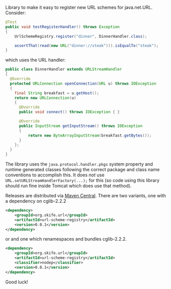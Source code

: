 Library to make it easy to register new URL schemes for java.net.URL.
Consider:

```java
@Test
public void testRegisterHandler() throws Exception
{
    UrlSchemeRegistry.register("dinner", DinnerHandler.class);

    assertThat(read(new URL("dinner://steak"))).isEqualTo("steak");
}
```

which uses the URL handler:

```java
public class DinnerHandler extends URLStreamHandler
{
  @Override
  protected URLConnection openConnection(URL u) throws IOException
  {
    final String breakfast = u.getHost();
    return new URLConnection(u)
    {
      @Override
      public void connect() throws IOException { }

      @Override
      public InputStream getInputStream() throws IOException
      {
          return new ByteArrayInputStream(breakfast.getBytes());
      }
    };
  }
}
```

The library uses the <code>java.protocol.handler.pkgs</code> system
property and runtime generated classes following the correct package
and class name conventions to accomplish this. It does *not* use
<code>URL.setURLStreamHandlerFactory(...);</code> for this (so code
using this library should run fine inside Tomcat which does use that
method).

Releases are distributed via
[Maven Central](http://search.maven.org/). There are two variants, one
with a dependency on cglib-2.2.2

```xml
<dependency>
    <groupId>org.skife.url</groupId>
    <artifactId>url-scheme-registry</artifactId>
    <version>0.0.1</version>
</dependency>
```

or  and one which renamespaces and bundles cglib-2.2.2.

```xml
<dependency>
    <groupId>org.skife.url</groupId>
    <artifactId>url-scheme-registry</artifactId>
    <classifier>nodep</classifier>
    <version>0.0.1</version>
</dependency>
```

Good luck!
